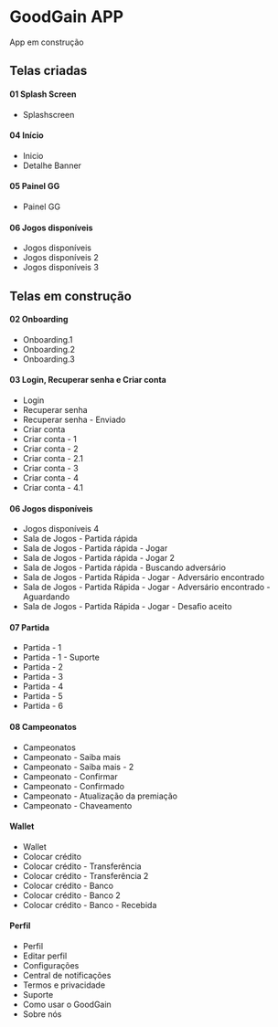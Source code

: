 # GoodGain APP

App em construção

## Telas criadas

#### 01 Splash Screen
 * Splashscreen
 
#### 04 Início
* Inicio
* Detalhe Banner

#### 05 Painel GG
* Painel GG

#### 06 Jogos disponíveis
* Jogos disponíveis
* Jogos disponíveis 2
* Jogos disponíveis 3

## Telas em construção

#### 02 Onboarding
* Onboarding.1
* Onboarding.2
* Onboarding.3
 
#### 03 Login, Recuperar senha e Criar conta
* Login
* Recuperar senha
* Recuperar senha - Enviado
* Criar conta
* Criar conta - 1
* Criar conta - 2
* Criar conta - 2.1
* Criar conta - 3
* Criar conta - 4
* Criar conta - 4.1

#### 06 Jogos disponíveis
* Jogos disponíveis 4
* Sala de Jogos - Partida rápida
* Sala de Jogos - Partida rápida - Jogar
* Sala de Jogos - Partida rápida - Jogar 2
* Sala de Jogos - Partida rápida - Buscando adversário
* Sala de Jogos - Partida Rápida - Jogar - Adversário encontrado
* Sala de Jogos - Partida Rápida - Jogar - Adversário encontrado - Aguardando
* Sala de Jogos - Partida Rápida - Jogar - Desafio aceito

#### 07 Partida
* Partida - 1
* Partida - 1 - Suporte
* Partida - 2
* Partida - 3
* Partida - 4
* Partida - 5
* Partida - 6

#### 08 Campeonatos
* Campeonatos
* Campeonato - Saiba mais
* Campeonato - Saiba mais - 2
* Campeonato - Confirmar
* Campeonato - Confirmado
* Campeonato - Atualização da premiação
* Campeonato - Chaveamento

#### Wallet
* Wallet
* Colocar crédito
* Colocar crédito - Transferência
* Colocar crédito - Transferência 2
* Colocar crédito - Banco
* Colocar crédito - Banco 2
* Colocar crédito - Banco - Recebida

#### Perfil
* Perfil
* Editar perfil
* Configurações
* Central de notificações
* Termos e privacidade
* Suporte
* Como usar o GoodGain
* Sobre nós
